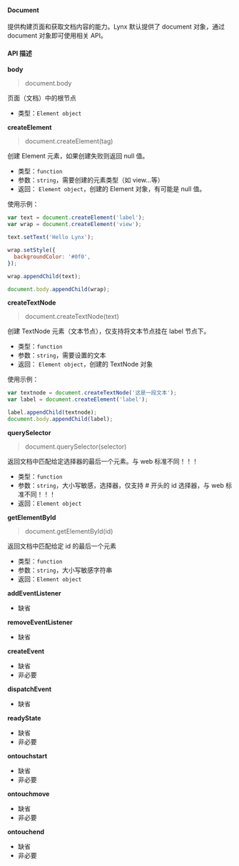 #### Document

提供构建页面和获取文档内容的能力。Lynx 默认提供了 document 对象，通过 document 对象即可使用相关 API。



#### API 描述



**body**

> document.body

页面（文档）中的根节点

- 类型：`Element object`



**createElement**

> document.createElement(tag)

创建 Element 元素，如果创建失败则返回 null 值。

- 类型：`function`
- 参数：`string`，需要创建的元素类型（如 view…等）
- 返回： `Element object`，创建的 Element 对象，有可能是 null 值。

使用示例：

```js
var text = document.createElement('label');
var wrap = document.createElement('view');

text.setText('Hello Lynx');

wrap.setStyle({
  backgroundColor: '#0f0',
});

wrap.appendChild(text);

document.body.appendChild(wrap);
```



**createTextNode**

> document.createTextNode(text)

创建 TextNode 元素（文本节点），仅支持将文本节点挂在 label 节点下。

- 类型：`function`
- 参数：`string`，需要设置的文本
- 返回： `Element object`，创建的 TextNode 对象

使用示例：

```js
var textnode = document.createTextNode('这是一段文本');
var label = document.createElement('label');

label.appendChild(textnode);
document.body.appendChild(label);
```



**querySelector**

> document.querySelector(selector)

返回文档中匹配给定选择器的最后一个元素。与 web 标准不同！！！

- 类型：`function`
- 参数：`string`，大小写敏感，选择器，仅支持 # 开头的 id 选择器，与 web 标准不同！！！
- 返回：`Element object`



**getElementById**

> document.getElementById(id)

返回文档中匹配给定 id 的最后一个元素

- 类型：`function`
- 参数：`string`，大小写敏感字符串
- 返回：`Element object`



**addEventListener**

- 缺省



**removeEventListener**

- 缺省



**createEvent**

- 缺省
- 非必要



**dispatchEvent**

- 缺省



**readyState**

- 缺省
- 非必要



**ontouchstart**

- 缺省
- 非必要



**ontouchmove**

- 缺省
- 非必要



**ontouchend**

- 缺省
- 非必要




